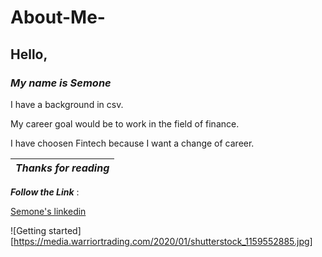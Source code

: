 # About-Me-

## Hello, 

### ***My name is Semone***

I have a background in csv.

My career goal would be to work in the field of finance. 

I have choosen Fintech because I want a change of career. 


|_Thanks for reading_ |
|------------------------| 





***Follow the Link*** : 

[Semone's linkedin ](https://www.linkedin.com/feed/)

![Getting started][https://media.warriortrading.com/2020/01/shutterstock_1159552885.jpg]







